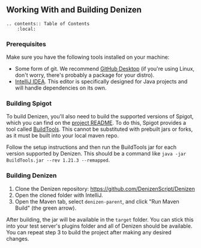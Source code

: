 Working With and Building Denizen
---------------------------------

```eval_rst
.. contents:: Table of Contents
    :local:
```

### Prerequisites

Make sure you have the following tools installed on your machine:

- Some form of git. We recommend [GitHub Desktop](https://desktop.github.com/) <span class="parens">(if you're using Linux, don't worry, there's probably a package for your distro)</span>.
- [IntelliJ IDEA](https://www.jetbrains.com/idea/). This editor is specifically designed for Java projects and will handle dependencies on its own.

### Building Spigot

To build Denizen, you'll also need to build the supported versions of Spigot, which you can find on the [project README](https://github.com/DenizenScript/Denizen#readme). To do this, Spigot provides a tool called [BuildTools](https://www.spigotmc.org/wiki/buildtools/). This cannot be substituted with prebuilt jars or forks, as it must be built into your local maven repo.

Follow the setup instructions and then run the BuildTools jar for each version supported by Denizen. This should be a command like `java -jar BuildTools.jar --rev 1.21.3 --remapped`.

### Building Denizen

1. Clone the Denizen repository: https://github.com/DenizenScript/Denizen
2. Open the cloned folder with IntelliJ.
3. Open the Maven tab, select `denizen-parent`, and click "Run Maven Build" <span class="parens">(the green arrow)</span>.

After building, the jar will be available in the `target` folder. You can stick this into your test server's plugins folder and all of Denizen should be available. You can repeat step 3 to build the project after making any desired changes.
